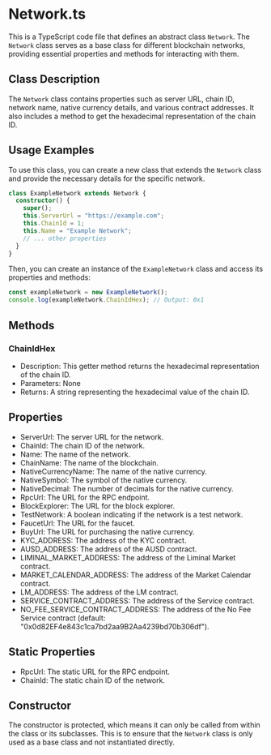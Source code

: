 # Network.ts

This is a TypeScript code file that defines an abstract class `Network`. The `Network` class serves as a base class for different blockchain networks, providing essential properties and methods for interacting with them.

## Class Description

The `Network` class contains properties such as server URL, chain ID, network name, native currency details, and various contract addresses. It also includes a method to get the hexadecimal representation of the chain ID.

## Usage Examples

To use this class, you can create a new class that extends the `Network` class and provide the necessary details for the specific network.

```typescript
class ExampleNetwork extends Network {
  constructor() {
    super();
    this.ServerUrl = "https://example.com";
    this.ChainId = 1;
    this.Name = "Example Network";
    // ... other properties
  }
}
```

Then, you can create an instance of the `ExampleNetwork` class and access its properties and methods:

```typescript
const exampleNetwork = new ExampleNetwork();
console.log(exampleNetwork.ChainIdHex); // Output: 0x1
```

## Methods

### ChainIdHex

- Description: This getter method returns the hexadecimal representation of the chain ID.
- Parameters: None
- Returns: A string representing the hexadecimal value of the chain ID.

## Properties

- ServerUrl: The server URL for the network.
- ChainId: The chain ID of the network.
- Name: The name of the network.
- ChainName: The name of the blockchain.
- NativeCurrencyName: The name of the native currency.
- NativeSymbol: The symbol of the native currency.
- NativeDecimal: The number of decimals for the native currency.
- RpcUrl: The URL for the RPC endpoint.
- BlockExplorer: The URL for the block explorer.
- TestNetwork: A boolean indicating if the network is a test network.
- FaucetUrl: The URL for the faucet.
- BuyUrl: The URL for purchasing the native currency.
- KYC_ADDRESS: The address of the KYC contract.
- AUSD_ADDRESS: The address of the AUSD contract.
- LIMINAL_MARKET_ADDRESS: The address of the Liminal Market contract.
- MARKET_CALENDAR_ADDRESS: The address of the Market Calendar contract.
- LM_ADDRESS: The address of the LM contract.
- SERVICE_CONTRACT_ADDRESS: The address of the Service contract.
- NO_FEE_SERVICE_CONTRACT_ADDRESS: The address of the No Fee Service contract (default: "0x0d82EF4e843c1ca7bd2aa9B2Aa4239bd70b306df").

## Static Properties

- RpcUrl: The static URL for the RPC endpoint.
- ChainId: The static chain ID of the network.

## Constructor

The constructor is protected, which means it can only be called from within the class or its subclasses. This is to ensure that the `Network` class is only used as a base class and not instantiated directly.